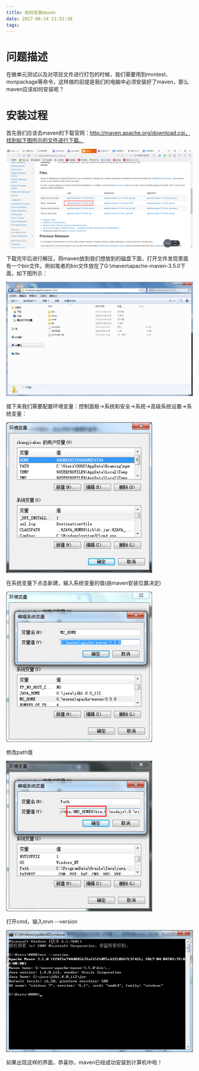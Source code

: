 ```yaml
---
title: 如何安装maven
date: 2017-06-24 11:52:39
tags:
---
```

# 问题描述
在做单元测试以及对项目文件进行打包的时候，我们需要用到mvntest、mvnpackage等命令，这样做的前提是我们的电脑中必须安装好了maven，那么maven应该如何安装呢？

# 安装过程
首先我们应该去maven的下载官网：http://maven.apache.org/download.cgi，找到如下图所示的文件进行下载。

![](/images/downloadmaven.png)

下载完毕后进行解压，将maven放到我们想放到的磁盘下面，打开文件发现里面有一个bin文件。例如笔者的bin文件放在了G:\maven\apache-maven-3.5.0下面，如下图所示：

![](/images/locationMaven.png)

接下来我们需要配置环境变量：控制面板->系统和安全->系统->高级系统设置->系统变量：

![](/images/environmentalParam.png)

在系统变量下点击新建，输入系统变量的值(由maven安装位置决定)

![](/images/systemEnvironment.png)

修改path值

![](/images/path.png)

打开cmd，输入mvn --version

![](/images/maven.png)

如果出现这样的界面，恭喜你，maven已经成功安装到计算机中啦！
